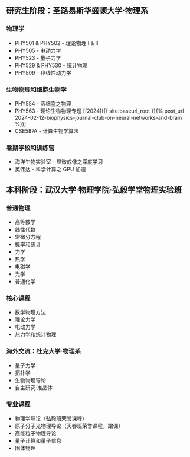 ## 研究生阶段：圣路易斯华盛顿大学·物理系

### 物理学

* PHY501 & PHY502 - 理论物理 I & II
* PHY505 - 电动力学
* PHY523 - 量子力学
* PHY529 & PHY530 - 统计物理
* PHY509 - 非线性动力学

### 生物物理和细胞生物学

* PHY554 - 活细胞之物理
* PHY563 - 理论生物物理专题 [[2024]({{ site.baseurl_root }}{% post_url 2024-02-12-biophysics-journal-club-on-neural-networks-and-brain %})]
* CSE587A - 计算生物学算法

### 暑期学校和训练营

- 海洋生物实验室 - 显微成像之深度学习
- 英伟达 - 科学计算之 GPU 加速


## 本科阶段：武汉大学·物理学院·弘毅学堂物理实验班

### 普通物理

* 高等数学
* 线性代数
* 常微分方程
* 概率和统计
* 力学
* 热学
* 电磁学
* 光学
* 普通化学

### 核心课程

* 数学物理方法
* 理论力学
* 电动力学
* 热力学和统计物理

### 海外交流：杜克大学·物理系

* 量子力学
* 拓扑学
* 生物物理导论
* 自主研究·准晶体

### 专业课程

* 物理学导论（弘毅班荣誉课程）
* 原子分子光物理导论（天眷班荣誉课程，蹭课）
* 高能粒子物理导论
* 量子计算和量子信息
* 固体物理
